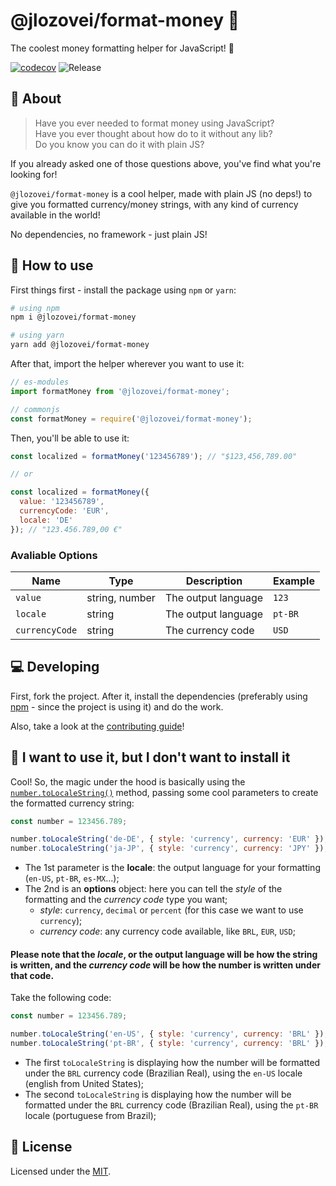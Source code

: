 # @jlozovei/format-money :money_with_wings:
The coolest money formatting helper for JavaScript! :rocket:

[![codecov](https://codecov.io/gh/jlozovei/format-money/branch/master/graph/badge.svg)](https://codecov.io/gh/jlozovei/format-money)
![Release](https://github.com/jlozovei/format-money/workflows/Release/badge.svg?branch=master)


## :scroll: About
> Have you ever needed to format money using JavaScript?  
Have you ever thought about how do to it without any lib?  
Do you know you can do it with plain JS?

If you already asked one of those questions above, you've find what you're looking for!

`@jlozovei/format-money` is a cool helper, made with plain JS (no deps!) to give you formatted currency/money strings, with any kind of currency available in the world!

No dependencies, no framework - just plain JS!


## :closed_book: How to use
First things first - install the package using `npm` or `yarn`:

```bash
# using npm
npm i @jlozovei/format-money

# using yarn
yarn add @jlozovei/format-money
```

After that, import the helper wherever you want to use it:

```js
// es-modules
import formatMoney from '@jlozovei/format-money';

// commonjs
const formatMoney = require('@jlozovei/format-money');
```

Then, you'll be able to use it:

```js
const localized = formatMoney('123456789'); // "$123,456,789.00"

// or

const localized = formatMoney({
  value: '123456789',
  currencyCode: 'EUR',
  locale: 'DE'
}); // "123.456.789,00 €"
```

### Avaliable Options
| Name           | Type           | Description         | Example |
| -------------- | -------------- | ------------------- | ------- |
| `value`        | string, number | The output language | `123`   |
| `locale`       | string         | The output language | `pt-BR` |
| `currencyCode` | string         | The currency code   | `USD`   |


## :computer: Developing
First, fork the project. After it, install the dependencies (preferably using [npm](https://www.npmjs.com/) - since the project is using it) and do the work.

Also, take a look at the [contributing guide](https://github.com/jlozovei/format-money/blob/master/.github/CONTRIBUTING.md)!


## :thinking: I want to use it, but I don't want to install it
Cool! So, the magic under the hood is basically using the [`number.toLocaleString()`](https://developer.mozilla.org/en-US/docs/Web/JavaScript/Reference/Global_Objects/Number/toLocaleString) method, passing some cool parameters to create the formatted currency string:

```js
const number = 123456.789;

number.toLocaleString('de-DE', { style: 'currency', currency: 'EUR' }); // "123.456,79 €"
number.toLocaleString('ja-JP', { style: 'currency', currency: 'JPY' }); // "￥123,457"
```

- The 1st parameter is the **locale**: the output language for your formatting (`en-US`, `pt-BR`, `es-MX`...);
- The 2nd is an **options** object: here you can tell the _style_ of the formatting and the _currency code_ type you want;
  - _style_: `currency`, `decimal` or `percent` (for this case we want to use `currency`);
  - _currency code_: any currency code available, like `BRL`, `EUR`, `USD`;

#### Please note that the _locale_, or the output language will be how the string is written, and the _currency code_ will be how the number is written under that code.

Take the following code:
```js
const number = 123456.789;

number.toLocaleString('en-US', { style: 'currency', currency: 'BRL' }); // "R$123.456,79"
number.toLocaleString('pt-BR', { style: 'currency', currency: 'BRL' }); // "R$ 123.456,79"
```

- The first `toLocaleString` is displaying how the number will be formatted under the `BRL` currency code (Brazilian Real), using the `en-US` locale (english from United States);
- The second `toLocaleString` is displaying how the number will be formatted under the `BRL` currency code (Brazilian Real), using the `pt-BR` locale (portuguese from Brazil);


## :closed_lock_with_key: License
Licensed under the [MIT](https://github.com/jlozovei/format-money/blob/master/LICENSE).
